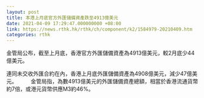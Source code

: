 ```yaml
---
layout: post
title: 本港上月底官方外匯儲備資產跌至4913億美元
date: 2021-04-09 17:29:47.000000000 +08:00
link: https://news.rthk.hk/rthk/ch/component/k2/1584979-20210409.htm
categories: rthk
---
```


金管局公布，截至上月底，香港官方外匯儲備資產為4913億美元，較2月底少44億美元。

連同未交收外匯合約在內，香港上月底外匯儲備資產為4908億美元，減少47億美元。
　　 
金管局指，為數4913億美元的外匯儲備資產總額，相當於香港流通貨幣約7倍，或港元貨幣供應M3約46%。
